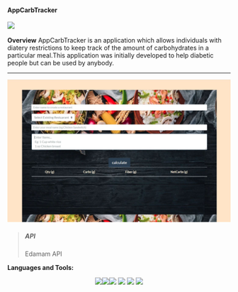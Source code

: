 
#### AppCarbTracker 
<img src="https://media.giphy.com/media/ZdepVTYArff7NirCK9/giphy.gif" width="100">

**Overview**
    AppCarbTracker is an application which allows individuals with diatery restrictions to keep track of the amount of carbohydrates in a particular meal.This application was initially developed to help diabetic people but can be used by anybody.

***
 ![Screenshot](./public/assets/css/CarbTracker.jpg)

>##### API 
>Edamam API 

**Languages and Tools:**

<p align="center">
  <img src="https://media3.giphy.com/media/kdFc8fubgS31b8DsVu/giphy.webp" width="35"><img src="https://media3.giphy.com/media/ln7z2eWriiQAllfVcn/200w.webp" width="35"><img src="https://i.giphy.com/media/IdyAQJVN2kVPNUrojM/200.webp" width="35">
  <img src="https://media.giphy.com/media/Sr8xDpMwVKOHUWDVRD/giphy.gif" width="35">
  <img src="https://media.giphy.com/media/XAxylRMCdpbEWUAvr8/giphy.gif" width="35">
  <img src="https://media.giphy.com/media/gHnBLyeYE6hboT3t3o/giphy.gif" width="45">

  
</p>